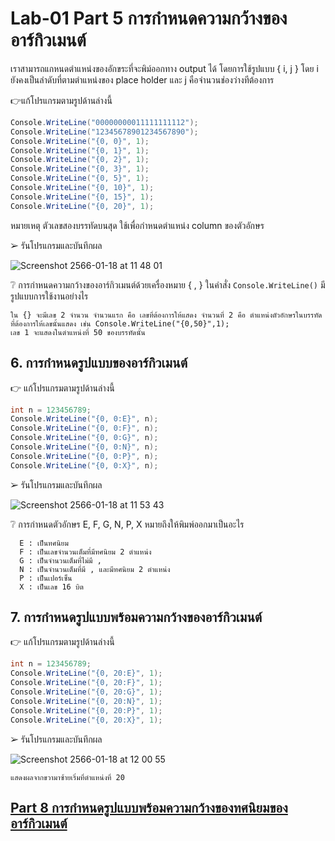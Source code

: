 # Lab-01 Part 5 การกำหนดความกว้างของอาร์กิวเมนต์

เราสามารถแกหนดตำแหน่งของอักขระที่จะพิม์ออกทาง output ได้ โดยการใช้รูปแบบ { i, j }
โดย i ยังคงเป็นลำดับที่ตามตำแหน่งของ place holder และ j คือจำนวนช่องว่างทีต้องการ

👉แก้โปรแกรมตามรูปด้านล่างนี้

```csharp
Console.WriteLine("00000000011111111112");
Console.WriteLine("12345678901234567890");
Console.WriteLine("{0, 0}", 1);
Console.WriteLine("{0, 1}", 1);
Console.WriteLine("{0, 2}", 1);
Console.WriteLine("{0, 3}", 1);
Console.WriteLine("{0, 5}", 1);
Console.WriteLine("{0, 10}", 1);
Console.WriteLine("{0, 15}", 1);
Console.WriteLine("{0, 20}", 1);
```

หมายเหตุ ตัวเลขสองบรรทัดบนสุด ใช้เพื่อกำหนดตำแหน่ง column ของตัวอักษร

➢ รันโปรแกรมและบันทึกผล

![Screenshot 2566-01-18 at 11 48 01](https://user-images.githubusercontent.com/115066261/213086612-51773219-cc5d-417c-b8c5-0189fbd22882.png)
 
❔ การกำหนดความกว้างของอาร์กิวเมนต์ด้วยเครื่องหมาย { , } ในคำสั่ง ``Console.WriteLine()`` มีรูปแบบการใช้งานอย่างไร
```
ใน {} จะมีเลข 2 จำนวน จำนวนแรก คือ เลขที่ต้องการให้แสดง จำนวนที่ 2 คือ ตำแหน่งตัวอักษรในบรรทัดที่ต้องการให้เลขนั้นแสดง เช่น Console.WriteLine("{0,50}",1);
เลข 1 จะแสดงในตำแหน่งที่ 50 ของบรรทัดนั้น
```

## 6. การกำหนดรูปแบบของอาร์กิวเมนต์

👉 แก้โปรแกรมตามรูปด้านล่างนี้

```csharp
int n = 123456789;
Console.WriteLine("{0, 0:E}", n);
Console.WriteLine("{0, 0:F}", n);
Console.WriteLine("{0, 0:G}", n);
Console.WriteLine("{0, 0:N}", n);
Console.WriteLine("{0, 0:P}", n);
Console.WriteLine("{0, 0:X}", n);
```

➢ รันโปรแกรมและบันทึกผล

![Screenshot 2566-01-18 at 11 53 43](https://user-images.githubusercontent.com/115066261/213087304-793790f8-7737-4ffe-a6dd-3b9f531f9bd9.png)

❔  การกำหนดตัวอักษร E, F, G, N, P, X หมายถึงให้พิมพ์ออกมาเป็นอะไร
```
  E : เป็นทศนิยม
  F : เป็นเลขจำนวนเต็มที่มีทศนิยม 2 ตำแหน่ง
  G : เป็นจำนวนเต็มที่ไม่มี ,
  N : เป็นจำนวนเต็มที่มี , และมีทศนิยม 2 ตำแหน่ง
  P : เป็นเปอร์เซ็น
  X : เป็นเลข 16 บิต
```

 

## 7. การกำหนดรูปแบบพร้อมความกว้างของอาร์กิวเมนต์

👉 แก้โปรแกรมตามรูปด้านล่างนี้

```csharp
int n = 123456789;
Console.WriteLine("{0, 20:E}", 1);
Console.WriteLine("{0, 20:F}", 1);
Console.WriteLine("{0, 20:G}", 1);
Console.WriteLine("{0, 20:N}", 1);
Console.WriteLine("{0, 20:P}", 1);
Console.WriteLine("{0, 20:X}", 1);
```

➢   รันโปรแกรมและบันทึกผล

![Screenshot 2566-01-18 at 12 00 55](https://user-images.githubusercontent.com/115066261/213088167-e71775ee-4b7a-45ce-8d17-d2c12e4a915d.png)

```
แสดงผลจากขวามาซ้ายเริ่มที่ตำแหน่งที่ 20
```
 
## [Part 8  การกำหนดรูปแบบพร้อมความกว้างของทศนิยมของอาร์กิวเมนต์](./Lab-01-part-8.md)
